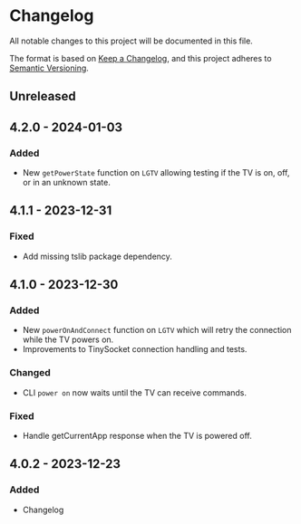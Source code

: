 # Changelog

All notable changes to this project will be documented in this file.

The format is based on [Keep a Changelog](https://keepachangelog.com/en/1.0.0/),
and this project adheres to [Semantic Versioning](https://semver.org/spec/v2.0.0.html).

## Unreleased

## 4.2.0 - 2024-01-03

### Added

- New `getPowerState` function on `LGTV` allowing testing if the TV is on, off,
  or in an unknown state.

## 4.1.1 - 2023-12-31

### Fixed

- Add missing tslib package dependency.

## 4.1.0 - 2023-12-30

### Added

- New `powerOnAndConnect` function on `LGTV` which will retry the connection
  while the TV powers on.
- Improvements to TinySocket connection handling and tests.

### Changed

- CLI `power on` now waits until the TV can receive commands.

### Fixed

- Handle getCurrentApp response when the TV is powered off.

## 4.0.2 - 2023-12-23

### Added

- Changelog
